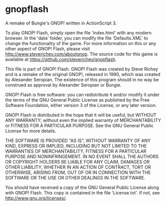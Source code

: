 gnopflash
=========

A remake of Bungie's GNOP! written in ActionScript 3.

To play GNOP! Flash, simply open the file 'index.html' with any
modern browser. In the 'data' folder, you can modify the file
'Defaults.XML' to change the functionality of the game. For more
information on this or any other aspect of GNOP! Flash, please
visit <http://www.steverichey.com/aboutgnop>. The source code
for this game is available at
<https://github.com/steverichey/gnopflash>.

This file is part of GNOP! Flash. GNOP! Flash was created by Steve
Richey and is a remake of the original GNOP!, released in 1990, which
was created by Alexander Seropian. The existence of this program
should in no way be construed as approval by Alexander Seropian or
Bungie.

GNOP! Flash is free software: you can redistribute it and/or modify
it under the terms of the GNU General Public License as published by
the Free Software Foundation, either version 3 of the License, or
any later version.

GNOP! Flash is distributed in the hope that it will be useful,
but WITHOUT ANY WARRANTY; without even the implied warranty of
MERCHANTABILITY or FITNESS FOR A PARTICULAR PURPOSE.  See the
GNU General Public License for more details.

THE SOFTWARE IS PROVIDED "AS IS", WITHOUT WARRANTY OF ANY KIND, EXPRESS
OR IMPLIED, INCLUDING BUT NOT LIMITED TO THE WARRANTIES OF MERCHANTABILITY,
FITNESS FOR A PARTICULAR PURPOSE AND NONINFRINGEMENT. IN NO EVENT SHALL THE
AUTHORS OR COPYRIGHT HOLDERS BE LIABLE FOR ANY CLAIM, DAMAGES OR OTHER
LIABILITY, WHETHER IN AN ACTION OF CONTRACT, TORT OR OTHERWISE, ARISING
FROM, OUT OF OR IN CONNECTION WITH THE SOFTWARE OR THE USE OR OTHER
DEALINGS IN THE SOFTWARE.

You should have received a copy of the GNU General Public License
along with GNOP! Flash. This copy is contained in the file
'License.txt'. If not, see <http://www.gnu.org/licenses/>.